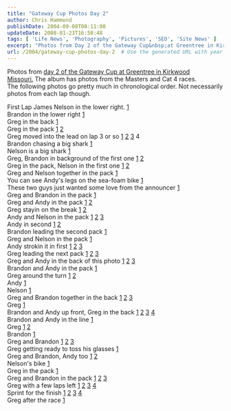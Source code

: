```yaml
---
title: "Gateway Cup Photos Day 2"
author: Chris Hammond
publishDate: 2004-09-08T08:11:00
updateDate: 2008-01-23T16:50:48
tags: [ 'Life News', 'Photography', 'Pictures', 'SEO', 'Site News' ]
excerpt: "Photos from Day 2 of the Gateway Cup&nbsp;at Greentree in Kirkwood Missouri.&nbsp;The album has photos from the Masters and Cat 4 races.The following&nbsp;photos go pretty much in chronological order. Not necessarily photos from each lap though. First Lap James Nelson in the lower right.&nbsp;1Brandon in the lower right 1Greg in the back 1Greg in the pack 1 2Greg&nbsp;moved into the lead on lap 3 or so 1&nbsp;2&nbsp;3&nbsp;4 Brandon chasing a big shark 1Nelson is a big shark 1Greg, Brandon in background of the first one 1&nbsp;2Greg in the pack, Nelson in the&nbsp;first one&nbsp;1&nbsp;2Greg and Nelson together in the pack 1You can see Andy's legs on the sea-foam bike 1These two guys just wanted some love from the announcer 1Greg and Brandon in the pack 1Greg and Andy in the pack 1&nbsp;2Greg stayin on the break 1&nbsp;2Andy and Nelson in the pack 1&nbsp;2&nbsp;3Andy in second 1&nbsp;2Brandon leading the second pack 1Greg and Nelson in the&nbsp;pack 1Andy strokin it in first 1&nbsp;2&nbsp;3Greg leading the next pack 1&nbsp;2&nbsp;3Greg and Andy in the back of this photo 1&nbsp;2&nbsp;3Brandon and Andy in the pack 1Greg around the turn 1&nbsp;2Andy 1Nelson 1Greg and Brandon together in the back 1&nbsp;2&nbsp;3Greg 1Brandon and Andy up front, Greg in the back 1&nbsp;2&nbsp;3&nbsp;4Brandon and Andy in the line 1Greg 1&nbsp;2Brandon 1Greg and Brandon 1&nbsp;2&nbsp;3Greg getting ready to toss his glasses 1Greg and Brandon, Andy too&nbsp;1&nbsp;2&nbsp;Nelson's bike 1Greg in the pack 1Greg and Brandon in the pack 1&nbsp;2&nbsp;3Greg with a few laps left 1&nbsp;2&nbsp;3&nbsp;4Sprint for the finish 1&nbsp;2&nbsp;3&nbsp;4Greg after the race..."
url: /2004/gateway-cup-photos-day-2  # Use the generated URL with year
---
```

<P>Photos from <A href="https://www.chrishammond.com/gallery/albums/45">day 2 of the Gateway Cup&nbsp;at Greentree in Kirkwood Missouri.</A>&nbsp;The album has photos from the Masters and Cat 4 races.<BR>The following&nbsp;photos go pretty much in chronological order. Not necessarily photos from each lap though.</P> <P>First Lap James Nelson in the lower right.&nbsp;<A href="https://www.chrishammond.com/gallery/albums/45/2739.aspx">1</A><BR>Brandon in the lower right <A href="https://www.chrishammond.com/gallery/albums/45/2741.aspx">1</A><BR>Greg in the back <A href="https://www.chrishammond.com/gallery/albums/45/2742.aspx">1</A><BR>Greg in the pack <A href="https://www.chrishammond.com/gallery/albums/45/2743.aspx">1</A> <A href="https://www.chrishammond.com/gallery/albums/45/2744.aspx">2</A><BR>Greg&nbsp;moved into the lead on lap 3 or so <A href="https://www.chrishammond.com/gallery/albums/45/2748.aspx">1</A>&nbsp;<A href="https://www.chrishammond.com/gallery/albums/45/2749.aspx">2</A>&nbsp;<A href="https://www.chrishammond.com/gallery/albums/45/2750.aspx">3</A>&nbsp;4 <BR>Brandon chasing a big shark <A href="https://www.chrishammond.com/gallery/albums/45/2752.aspx">1</A><BR>Nelson is a big shark <A href="https://www.chrishammond.com/gallery/albums/45/2753.aspx">1</A><BR>Greg, Brandon in background of the first one <A href="https://www.chrishammond.com/gallery/albums/45/2762.aspx">1</A>&nbsp;<A href="https://www.chrishammond.com/gallery/albums/45/2764.aspx">2</A><BR>Greg in the pack, Nelson in the&nbsp;first one&nbsp;<A href="https://www.chrishammond.com/gallery/albums/45/2765.aspx">1</A>&nbsp;<A href="https://www.chrishammond.com/gallery/albums/45/2766.aspx">2</A><BR>Greg and Nelson together in the pack <A href="https://www.chrishammond.com/gallery/albums/45/2771.aspx">1</A><BR>You can see Andy's legs on the sea-foam bike <A href="https://www.chrishammond.com/gallery/albums/45/2772.aspx">1</A><BR>These two guys just wanted some love from the announcer <A href="https://www.chrishammond.com/gallery/albums/45/2776.aspx">1</A><BR>Greg and Brandon in the pack <A href="https://www.chrishammond.com/gallery/albums/45/2781.aspx">1</A><BR>Greg and Andy in the pack <A href="https://www.chrishammond.com/gallery/albums/45/2782.aspx">1</A>&nbsp;<A href="https://www.chrishammond.com/gallery/albums/45/2783.aspx">2</A><BR>Greg stayin on the break <A href="https://www.chrishammond.com/gallery/albums/45/2787.aspx">1</A>&nbsp;<A href="https://www.chrishammond.com/gallery/albums/45/2788.aspx">2</A><BR>Andy and Nelson in the pack <A href="https://www.chrishammond.com/gallery/albums/45/2789.aspx">1</A>&nbsp;<A href="https://www.chrishammond.com/gallery/albums/45/2790.aspx">2</A>&nbsp;<A href="https://www.chrishammond.com/gallery/albums/45/2791.aspx">3</A><BR>Andy in second <A href="https://www.chrishammond.com/gallery/albums/45/2796.aspx">1</A>&nbsp;<A href="https://www.chrishammond.com/gallery/albums/45/2797.aspx">2</A><BR>Brandon leading the second pack <A href="https://www.chrishammond.com/gallery/albums/45/2798.aspx">1</A><BR>Greg and Nelson in the&nbsp;pack <A href="https://www.chrishammond.com/gallery/albums/45/2799.aspx">1</A><BR>Andy strokin it in first <A href="https://www.chrishammond.com/gallery/albums/45/2800.aspx">1</A>&nbsp;<A href="https://www.chrishammond.com/gallery/albums/45/2801.aspx">2</A>&nbsp;<A href="https://www.chrishammond.com/gallery/albums/45/2801.aspx">3</A><BR>Greg leading the next pack <A href="https://www.chrishammond.com/gallery/albums/45/2803.aspx">1</A>&nbsp;<A href="https://www.chrishammond.com/gallery/albums/45/2804.aspx">2</A>&nbsp;<A href="https://www.chrishammond.com/gallery/albums/45/2805.aspx">3</A><BR>Greg and Andy in the back of this photo <A href="https://www.chrishammond.com/gallery/albums/45/2808.aspx">1</A>&nbsp;<A href="https://www.chrishammond.com/gallery/albums/45/2809.aspx">2</A>&nbsp;<A href="https://www.chrishammond.com/gallery/albums/45/2810.aspx">3</A><BR>Brandon and Andy in the pack <A href="https://www.chrishammond.com/gallery/albums/45/2811.aspx">1</A><BR>Greg around the turn <A href="https://www.chrishammond.com/gallery/albums/45/2812.aspx">1</A>&nbsp;<A href="https://www.chrishammond.com/gallery/albums/45/2813.aspx">2</A><BR>Andy <A href="https://www.chrishammond.com/gallery/albums/45/2815.aspx">1</A><BR>Nelson <A href="https://www.chrishammond.com/gallery/albums/45/2816.aspx">1</A><BR>Greg and Brandon together in the back <A href="https://www.chrishammond.com/gallery/albums/45/2819.aspx">1</A>&nbsp;<A href="https://www.chrishammond.com/gallery/albums/45/2820.aspx">2</A>&nbsp;<A href="https://www.chrishammond.com/gallery/albums/45/2821.aspx">3</A><BR>Greg <A href="https://www.chrishammond.com/gallery/albums/45/2824.aspx">1</A><BR>Brandon and Andy up front, Greg in the back <A href="https://www.chrishammond.com/gallery/albums/45/2825.aspx">1</A>&nbsp;<A href="https://www.chrishammond.com/gallery/albums/45/2826.aspx">2</A>&nbsp;<A href="https://www.chrishammond.com/gallery/albums/45/2827.aspx">3</A>&nbsp;<A href="https://www.chrishammond.com/gallery/albums/45/2828.aspx">4</A><BR>Brandon and Andy in the line <A href="https://www.chrishammond.com/gallery/albums/45/2829.aspx">1</A><BR>Greg <A href="https://www.chrishammond.com/gallery/albums/45/2836.aspx">1</A>&nbsp;<A href="https://www.chrishammond.com/gallery/albums/45/2837.aspx">2</A><BR>Brandon <A href="https://www.chrishammond.com/gallery/albums/45/2838.aspx">1</A><BR>Greg and Brandon <A href="https://www.chrishammond.com/gallery/albums/45/2844.aspx">1</A>&nbsp;<A href="https://www.chrishammond.com/gallery/albums/45/2845.aspx">2</A>&nbsp;<A href="https://www.chrishammond.com/gallery/albums/45/2846.aspx">3</A><BR>Greg getting ready to toss his glasses <A href="https://www.chrishammond.com/gallery/albums/45/2849.aspx">1</A><BR>Greg and Brandon, Andy too&nbsp;<A href="https://www.chrishammond.com/gallery/albums/45/2853.aspx">1</A>&nbsp;<A href="https://www.chrishammond.com/gallery/albums/45/2854.aspx">2</A>&nbsp;<BR>Nelson's bike <A href="https://www.chrishammond.com/gallery/albums/45/2856.aspx">1</A><BR>Greg in the pack <A href="https://www.chrishammond.com/gallery/albums/45/2859.aspx">1</A><BR>Greg and Brandon in the pack <A href="https://www.chrishammond.com/gallery/albums/45/2860.aspx">1</A>&nbsp;<A href="https://www.chrishammond.com/gallery/albums/45/2861.aspx">2</A>&nbsp;<A href="https://www.chrishammond.com/gallery/albums/45/2862.aspx">3</A><BR>Greg with a few laps left <A href="https://www.chrishammond.com/gallery/albums/45/2870.aspx">1</A>&nbsp;<A href="https://www.chrishammond.com/gallery/albums/45/2871.aspx">2</A>&nbsp;<A href="https://www.chrishammond.com/gallery/albums/45/2872.aspx">3</A>&nbsp;<A href="https://www.chrishammond.com/gallery/albums/45/2873.aspx">4</A><BR>Sprint for the finish <A href="https://www.chrishammond.com/gallery/albums/45/2878.aspx">1</A>&nbsp;<A href="https://www.chrishammond.com/gallery/albums/45/2879.aspx">2</A>&nbsp;<A href="https://www.chrishammond.com/gallery/albums/45/2880.aspx">3</A>&nbsp;<A href="https://www.chrishammond.com/gallery/albums/45/2881.aspx">4</A><BR>Greg after the race <A href="https://www.chrishammond.com/gallery/albums/45/2886.aspx">1</A></P>
